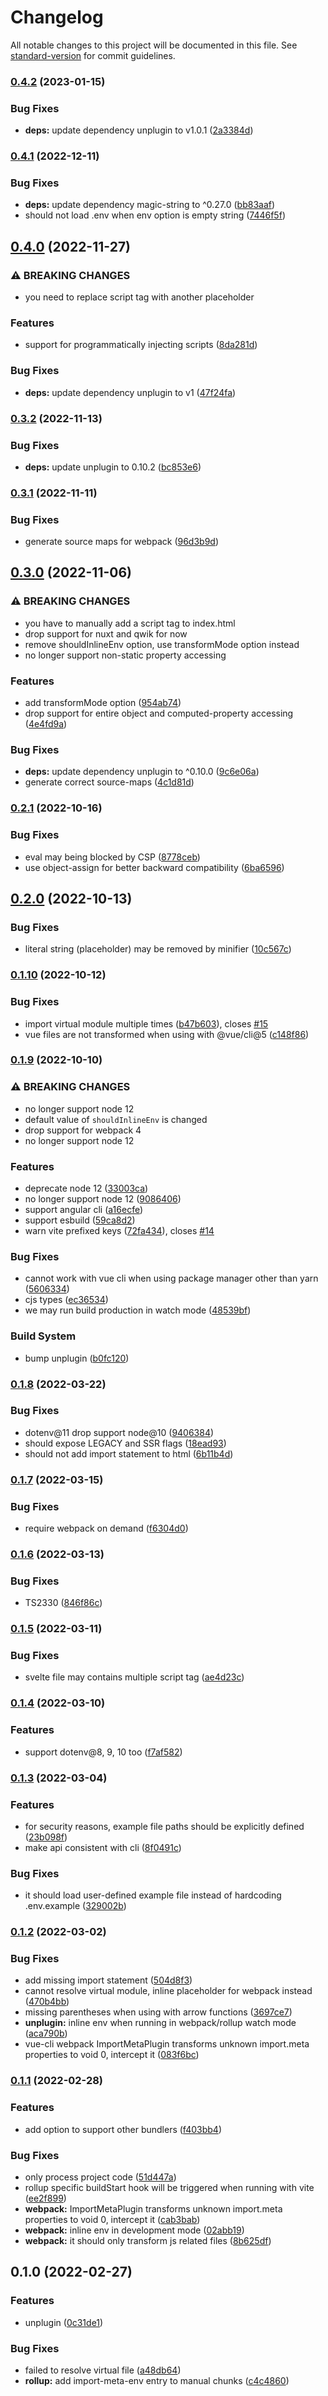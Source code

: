 # Changelog

All notable changes to this project will be documented in this file. See [standard-version](https://github.com/conventional-changelog/standard-version) for commit guidelines.

### [0.4.2](https://github.com/iendeavor/import-meta-env/compare/unplugin0.4.1...unplugin0.4.2) (2023-01-15)


### Bug Fixes

* **deps:** update dependency unplugin to v1.0.1 ([2a3384d](https://github.com/iendeavor/import-meta-env/commit/2a3384d74db919c2002fa42167c92cc9eede7798))

### [0.4.1](https://github.com/iendeavor/import-meta-env/compare/unplugin0.4.0...unplugin0.4.1) (2022-12-11)


### Bug Fixes

* **deps:** update dependency magic-string to ^0.27.0 ([bb83aaf](https://github.com/iendeavor/import-meta-env/commit/bb83aafaf1433f469b9225c43a8bcc36e0377deb))
* should not load .env when env option is empty string ([7446f5f](https://github.com/iendeavor/import-meta-env/commit/7446f5f9adfc68e9c88191dfd9b0b7ab6f37fd4c))

## [0.4.0](https://github.com/iendeavor/import-meta-env/compare/unplugin0.3.2...unplugin0.4.0) (2022-11-27)


### ⚠ BREAKING CHANGES

* you need to replace script tag with another placeholder

### Features

* support for programmatically injecting scripts ([8da281d](https://github.com/iendeavor/import-meta-env/commit/8da281dd6eae0f43d4db92e1bbfe28f70f1065bf))


### Bug Fixes

* **deps:** update dependency unplugin to v1 ([47f24fa](https://github.com/iendeavor/import-meta-env/commit/47f24fafd62f7b31ed71d7ac1208c73c1f83cc98))

### [0.3.2](https://github.com/iendeavor/import-meta-env/compare/unplugin0.3.1...unplugin0.3.2) (2022-11-13)


### Bug Fixes

* **deps:** update unplugin to 0.10.2 ([bc853e6](https://github.com/iendeavor/import-meta-env/commit/bc853e6f77e0f787e9bc9665e172fe419824644a))

### [0.3.1](https://github.com/iendeavor/import-meta-env/compare/unplugin0.3.0...unplugin0.3.1) (2022-11-11)


### Bug Fixes

* generate source maps for webpack ([96d3b9d](https://github.com/iendeavor/import-meta-env/commit/96d3b9d8906856696aab5e37fcd5aca1cc1dde63))

## [0.3.0](https://github.com/iendeavor/import-meta-env/compare/unplugin0.2.1...unplugin0.3.0) (2022-11-06)


### ⚠ BREAKING CHANGES

* you have to manually add a script tag to index.html
* drop support for nuxt and qwik for now
* remove shouldInlineEnv option, use transformMode option instead
* no longer support non-static property accessing

### Features

* add transformMode option ([954ab74](https://github.com/iendeavor/import-meta-env/commit/954ab746a04d0ff505be7d4daef8c7986c824b09))
* drop support for entire object and computed-property accessing ([4e4fd9a](https://github.com/iendeavor/import-meta-env/commit/4e4fd9aa54710eafbb79e79aa340ea53e0e864a7))


### Bug Fixes

* **deps:** update dependency unplugin to ^0.10.0 ([9c6e06a](https://github.com/iendeavor/import-meta-env/commit/9c6e06accdf6a01ace0f07e62bed8798f9d7fd17))
* generate correct source-maps ([4c1d81d](https://github.com/iendeavor/import-meta-env/commit/4c1d81dc929f104546671fb91e55c26f2fd4061a))

### [0.2.1](https://github.com/iendeavor/import-meta-env/compare/unplugin0.2.0...unplugin0.2.1) (2022-10-16)


### Bug Fixes

* eval may being blocked by CSP ([8778ceb](https://github.com/iendeavor/import-meta-env/commit/8778ceb356c9696177a295c4347d3c5fc6f7f723))
* use object-assign for better backward compatibility ([6ba6596](https://github.com/iendeavor/import-meta-env/commit/6ba6596edf5c9f96020ca9809c7062545273880a))

## [0.2.0](https://github.com/iendeavor/import-meta-env/compare/unplugin0.1.10...unplugin0.2.0) (2022-10-13)


### Bug Fixes

* literal string (placeholder) may be removed by minifier ([10c567c](https://github.com/iendeavor/import-meta-env/commit/10c567c288dfee2da866910cf895fb1c00fa338d))

### [0.1.10](https://github.com/iendeavor/import-meta-env/compare/unplugin0.1.9...unplugin0.1.10) (2022-10-12)


### Bug Fixes

* import virtual module multiple times ([b47b603](https://github.com/iendeavor/import-meta-env/commit/b47b603a444a021bc891d7270dd40c119ee265d6)), closes [#15](https://github.com/iendeavor/import-meta-env/issues/15)
* vue files are not transformed when using with @vue/cli@5 ([c148f86](https://github.com/iendeavor/import-meta-env/commit/c148f865c9e4aca26f946f4b8b7d54fd8a75f81e))

### [0.1.9](https://github.com/iendeavor/import-meta-env/compare/unplugin0.1.8...unplugin0.1.9) (2022-10-10)


### ⚠ BREAKING CHANGES

* no longer support node 12
* default value of `shouldInlineEnv` is changed
* drop support for webpack 4
* no longer support node 12

### Features

* deprecate node 12 ([33003ca](https://github.com/iendeavor/import-meta-env/commit/33003ca1045dcaa28dde6d12f577b07aa6e0951a))
* no longer support node 12 ([9086406](https://github.com/iendeavor/import-meta-env/commit/908640683e0dff593816c75903da51f971943863))
* support angular cli ([a16ecfe](https://github.com/iendeavor/import-meta-env/commit/a16ecfebbecb5bfc57d98221bda0fd755458394f))
* support esbuild ([59ca8d2](https://github.com/iendeavor/import-meta-env/commit/59ca8d22048f59b99b9c4d735577313fa33a1a39))
* warn vite prefixed keys ([72fa434](https://github.com/iendeavor/import-meta-env/commit/72fa4344d7b9fd32355448d0ce5d7d9a2917d627)), closes [#14](https://github.com/iendeavor/import-meta-env/issues/14)


### Bug Fixes

* cannot work with vue cli when using package manager other than yarn ([5606334](https://github.com/iendeavor/import-meta-env/commit/5606334de3f1e1ff27b2c29ac029aeb396e7934f))
* cjs types ([ec36534](https://github.com/iendeavor/import-meta-env/commit/ec365346fb7e9b6b3b51bb97f6c3a80744273f7a))
* we may run build production in watch mode ([48539bf](https://github.com/iendeavor/import-meta-env/commit/48539bfde3823f82d24cfb43aa0bf9deef5cafa4))


### Build System

* bump unplugin ([b0fc120](https://github.com/iendeavor/import-meta-env/commit/b0fc120ff2c3c0b32f9fa6f41dbdf0192d6387e7))

### [0.1.8](https://github.com/iendeavor/import-meta-env/compare/unplugin0.1.7...unplugin0.1.8) (2022-03-22)


### Bug Fixes

* dotenv@11 drop support node@10 ([9406384](https://github.com/iendeavor/import-meta-env/commit/940638468ce164a214a74dbd11035c1cf4898759))
* should expose LEGACY and SSR flags ([18ead93](https://github.com/iendeavor/import-meta-env/commit/18ead9321ce0d4bb3eaa15dadb1573717070fa68))
* should not add import statement to html ([6b11b4d](https://github.com/iendeavor/import-meta-env/commit/6b11b4dc021e1bb0371814c5fa9fd881810c4b67))

### [0.1.7](https://github.com/iendeavor/import-meta-env/compare/unplugin0.1.6...unplugin0.1.7) (2022-03-15)


### Bug Fixes

* require webpack on demand ([f6304d0](https://github.com/iendeavor/import-meta-env/commit/f6304d0741f799b20a6b61d17dbef2eb88885a95))

### [0.1.6](https://github.com/iendeavor/import-meta-env/compare/unplugin0.1.5...unplugin0.1.6) (2022-03-13)


### Bug Fixes

* TS2330 ([846f86c](https://github.com/iendeavor/import-meta-env/commit/846f86c43582d1266fcc29715431d445ae3ee7b4))

### [0.1.5](https://github.com/iendeavor/import-meta-env/compare/unplugin0.1.4...unplugin0.1.5) (2022-03-11)


### Bug Fixes

* svelte file may contains multiple script tag ([ae4d23c](https://github.com/iendeavor/import-meta-env/commit/ae4d23ccf1f4329110779c627844ac95cedd3325))

### [0.1.4](https://github.com/iendeavor/import-meta-env/compare/unplugin0.1.3...unplugin0.1.4) (2022-03-10)


### Features

* support dotenv@8, 9, 10 too ([f7af582](https://github.com/iendeavor/import-meta-env/commit/f7af5828a716c3348a8373e50b0e20c9c42c86c3))

### [0.1.3](https://github.com/iendeavor/import-meta-env/compare/unplugin0.1.2...unplugin0.1.3) (2022-03-04)


### Features

* for security reasons, example file paths should be explicitly defined ([23b098f](https://github.com/iendeavor/import-meta-env/commit/23b098f0a5921dabfdd51cab1d345cc0c8c0eda1))
* make api consistent with cli ([8f0491c](https://github.com/iendeavor/import-meta-env/commit/8f0491cd85cca70c781f82ad3cfcd3dd4d37d01a))


### Bug Fixes

* it should load user-defined example file instead of hardcoding .env.example ([329002b](https://github.com/iendeavor/import-meta-env/commit/329002b2f6f79162096463f3bd8558d680b4fe7b))

### [0.1.2](https://github.com/iendeavor/import-meta-env/compare/unplugin0.1.1...unplugin0.1.2) (2022-03-02)


### Bug Fixes

* add missing import statement ([504d8f3](https://github.com/iendeavor/import-meta-env/commit/504d8f3fc9866fa3d48dfea1a888d810dd851f08))
* cannot resolve virtual module, inline placeholder for webpack instead ([470b4bb](https://github.com/iendeavor/import-meta-env/commit/470b4bbabb89700c59b3fc44f96203a66fe7a55d))
* missing parentheses when using with arrow functions ([3697ce7](https://github.com/iendeavor/import-meta-env/commit/3697ce7b0939dd6514a5e854f12348ac9bf47faa))
* **unplugin:** inline env when running in webpack/rollup watch mode ([aca790b](https://github.com/iendeavor/import-meta-env/commit/aca790bd3b8cffa7acd1b26667d2f031601e94d5))
* vue-cli webpack ImportMetaPlugin transforms unknown import.meta properties to void 0, intercept it ([083f6bc](https://github.com/iendeavor/import-meta-env/commit/083f6bc3c13a9ea86a3e92ac6fc29618daa7ce33))

### [0.1.1](https://github.com/iendeavor/import-meta-env/compare/unplugin0.1.0...unplugin0.1.1) (2022-02-28)


### Features

* add  option to support other bundlers ([f403bb4](https://github.com/iendeavor/import-meta-env/commit/f403bb422b97da7a385094d693ae16e73aa97406))


### Bug Fixes

* only process project code ([51d447a](https://github.com/iendeavor/import-meta-env/commit/51d447ac80ef66c4b36dd9b826d2e1f03a1ae9a6))
* rollup specific buildStart hook will be triggered when running with vite ([ee2f899](https://github.com/iendeavor/import-meta-env/commit/ee2f8990c5da056c6e927286dcb7277c5ed76acb))
* **webpack:** ImportMetaPlugin transforms unknown import.meta properties to void 0, intercept it ([cab3bab](https://github.com/iendeavor/import-meta-env/commit/cab3babbc5d9454ee290ab88c92ddc8a72d717ac))
* **webpack:** inline env in development mode ([02abb19](https://github.com/iendeavor/import-meta-env/commit/02abb19310b2ed7e187fbba6a569076509df2e74))
* **webpack:** it should only transform js related files ([8b625df](https://github.com/iendeavor/import-meta-env/commit/8b625df0f0f7bbc23bd2fb95e9ab90833bc1c342))

## 0.1.0 (2022-02-27)


### Features

* unplugin ([0c31de1](https://github.com/iendeavor/import-meta-env/commit/0c31de19d42c25b00f881abbae5e80c12b5dfe7e))


### Bug Fixes

* failed to resolve virtual file ([a48db64](https://github.com/iendeavor/import-meta-env/commit/a48db64e8f67d0858b8fc74d4cce0a632f95f083))
* **rollup:** add import-meta-env entry to manual chunks ([c4c4860](https://github.com/iendeavor/import-meta-env/commit/c4c4860ba7195d95b18f1258f3f6054cf6a5b0ba))
